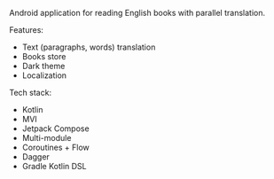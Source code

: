 Android application for reading English books with parallel translation.

Features:
* Text (paragraphs, words) translation
* Books store
* Dark theme
* Localization

Tech stack:
* Kotlin
* MVI
* Jetpack Compose
* Multi-module
* Coroutines + Flow
* Dagger
* Gradle Kotlin DSL
